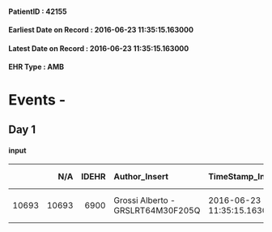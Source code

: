 
#### PatientID : 42155
#### Earliest Date on Record : 2016-06-23 11:35:15.163000
#### Latest Date on Record : 2016-06-23 11:35:15.163000
#### EHR Type : AMB

# Events - 

## Day 1

#### input
|       |    N/A |   IDEHR | Author_Insert                     | TimeStamp_Insert           | EHRType   |   PatientID |   IDDigitalSignDocument | persone_vicine   |   Unnamed: 0_x.1 |   IDANAMNESI_SOCIALE | Patient   | FamigliaAltro   | Paziente_T   | FamigliaAltro_T   |   Non_Rilevabile_x.1 | Note_Non_Rilevabile_x.1   | opt_Problemi   | chk_contr_sintomi   | opt_paziente_a   | opt_famiglia_a   | opt_adeguatezza   | opt_paziente_solo   | opt_presente_assente   | Presenza_minori   | Caregiver_principale   | opt_capacita     | ds_familiari_coinv                            | opt_risorse_ec   | opt_paziente_ad   | opt_caregiver_ad   | opt_inv_civile   | Needs     | Fragility   |
|------:|-------:|--------:|:----------------------------------|:---------------------------|:----------|------------:|------------------------:|:-----------------|-----------------:|---------------------:|:----------|:----------------|:-------------|:------------------|---------------------:|:--------------------------|:---------------|:--------------------|:-----------------|:-----------------|:------------------|:--------------------|:-----------------------|:------------------|:-----------------------|:-----------------|:----------------------------------------------|:-----------------|:------------------|:-------------------|:-----------------|:----------|:------------|
| 10693 |  10693 |    6900 | Grossi Alberto - GRSLRT64M30F205Q | 2016-06-23 11:35:15.163000 | AMB       |       42155 |                  404139 | N/A              |             3553 |                 2311 | Si#1      | Si#1            | Parziale#2   | Si#1              |                    0 | NR                        | No#0           | controllo sintomi#0 | Congruenti#1     | Congruenti#1     | Da valutare#2     | Si#1                | Presente#1             | No#0              | daughter Monica        | Incrementabile#1 | L'unico parente segnalato √® la figlia Monica | Da valutare#2    | Totale#2          | Totale#2           | No#0             | Clinici#0 | nessuna#0   |


